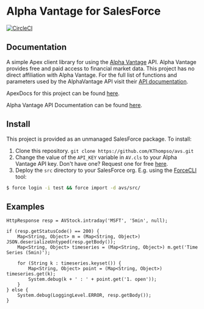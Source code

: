 # Alpha Vantage for SalesForce

[![CircleCI](https://circleci.com/gh/KThompso/avs.svg?style=svg&circle-token=0dc7f94d920d53cd8a6f30b82e6b522893d0b684)](https://circleci.com/gh/KThompso/avs)

Documentation
-------------

A simple Apex client library for using the [Alpha Vantage][alpha-vantage-homepage] API.  Alpha Vantage provides free and paid access to financial market data.  This project has no direct affiliation with Alpha Vantage.  For the full list of functions and parameters used by the AlphaVantage API visit their [API documentation][alpha-vantage-api-docs].

ApexDocs for this project can be found [here][gh-pages].

Alpha Vantage API Documentation can be found [here][alpha-vantage-api-docs].

Install
-------

This project is provided as an unmanaged SalesForce package.  To install:

1. Clone this repository.  `git clone https://github.com/KThompso/avs.git`
2. Change the value of the `API_KEY` variable in `AV.cls` to your Alpha Vantage API key.  Don't have one?  Request one for free [here][alpha-vantage-api-key-request].
3. Deploy the `src` directory to your SalesForce org.  E.g. using the [ForceCLI][force-cli] tool:

```Bash
$ force login -i test && force import -d avs/src/
```

Examples
--------

```Apex
HttpResponse resp = AVStock.intraday('MSFT', '5min', null);

if (resp.getStatusCode() == 200) {
    Map<String, Object> m = (Map<String, Object>) JSON.deserializeUntyped(resp.getBody());
    Map<String, Object> timeseries = (Map<String, Object>) m.get('Time Series (5min)');
    
    for (String k : timeseries.keyset()) {
        Map<String, Object> point = (Map<String, Object>) timeseries.get(k);
        System.debug(k + ' : ' + point.get('1. open'));
    }
} else {
    System.debug(LoggingLevel.ERROR, resp.getBody());
}
```

[alpha-vantage-homepage]: https://www.alphavantage.co
[alpha-vantage-api-docs]: https://www.alphavantage.co/documentation/
[alpha-vantage-api-key-request]: https://www.alphavantage.co/support/#api-key
[force-cli]: https://force-cli.heroku.com/
[gh-pages]: https://kthompso.github.io/avs
